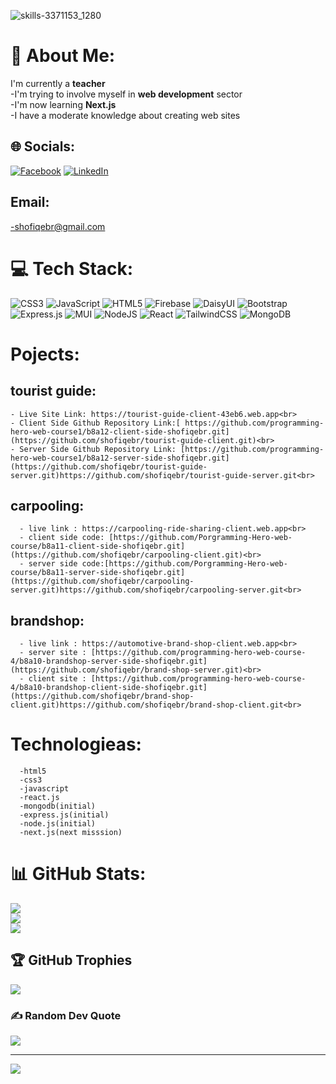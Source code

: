 ![skills-3371153_1280](https://github.com/shofiqebr/shofiqebr/assets/138476079/1234ea15-1c5e-4c89-8111-8c57c073e14a)

# 💫 About Me:
I'm currently a **teacher**<br>-I'm trying to involve myself in **web development** sector<br>-I'm now learning **Next.js**<br>-I have a moderate knowledge about creating web sites


## 🌐 Socials:
[![Facebook](https://img.shields.io/badge/Facebook-%231877F2.svg?logo=Facebook&logoColor=white)](https://facebook.com/shofiqul.islam.5817) [![LinkedIn](https://img.shields.io/badge/LinkedIn-%230077B5.svg?logo=linkedin&logoColor=white)](https://linkedin.com/in/shofiqebr) 


## Email: 
   -shofiqebr@gmail.com

# 💻 Tech Stack:
![CSS3](https://img.shields.io/badge/css3-%231572B6.svg?style=for-the-badge&logo=css3&logoColor=white) ![JavaScript](https://img.shields.io/badge/javascript-%23323330.svg?style=for-the-badge&logo=javascript&logoColor=%23F7DF1E) ![HTML5](https://img.shields.io/badge/html5-%23E34F26.svg?style=for-the-badge&logo=html5&logoColor=white) ![Firebase](https://img.shields.io/badge/firebase-%23039BE5.svg?style=for-the-badge&logo=firebase) ![DaisyUI](https://img.shields.io/badge/daisyui-5A0EF8?style=for-the-badge&logo=daisyui&logoColor=white) ![Bootstrap](https://img.shields.io/badge/bootstrap-%238511FA.svg?style=for-the-badge&logo=bootstrap&logoColor=white) ![Express.js](https://img.shields.io/badge/express.js-%23404d59.svg?style=for-the-badge&logo=express&logoColor=%2361DAFB) ![MUI](https://img.shields.io/badge/MUI-%230081CB.svg?style=for-the-badge&logo=mui&logoColor=white) ![NodeJS](https://img.shields.io/badge/node.js-6DA55F?style=for-the-badge&logo=node.js&logoColor=white) ![React](https://img.shields.io/badge/react-%2320232a.svg?style=for-the-badge&logo=react&logoColor=%2361DAFB) ![TailwindCSS](https://img.shields.io/badge/tailwindcss-%2338B2AC.svg?style=for-the-badge&logo=tailwind-css&logoColor=white) ![MongoDB](https://img.shields.io/badge/MongoDB-%234ea94b.svg?style=for-the-badge&logo=mongodb&logoColor=white)

# Pojects:

## tourist guide:<br>
    - Live Site Link: https://tourist-guide-client-43eb6.web.app<br>
    - Client Side Github Repository Link:[ https://github.com/programming-hero-web-course1/b8a12-client-side-shofiqebr.git](https://github.com/shofiqebr/tourist-guide-client.git)<br>
    - Server Side Github Repository Link: [https://github.com/programming-hero-web-course1/b8a12-server-side-shofiqebr.git](https://github.com/shofiqebr/tourist-guide-server.git)https://github.com/shofiqebr/tourist-guide-server.git<br>

## carpooling:<br>
      - live link : https://carpooling-ride-sharing-client.web.app<br>
      - client side code: [https://github.com/Porgramming-Hero-web-course/b8a11-client-side-shofiqebr.git](https://github.com/shofiqebr/carpooling-client.git)<br>
      - server side code:[https://github.com/Porgramming-Hero-web-course/b8a11-server-side-shofiqebr.git](https://github.com/shofiqebr/carpooling-server.git)https://github.com/shofiqebr/carpooling-server.git<br>


## brandshop:<br>
      - live link : https://automotive-brand-shop-client.web.app<br>
      - server site : [https://github.com/programming-hero-web-course-4/b8a10-brandshop-server-side-shofiqebr.git](https://github.com/shofiqebr/brand-shop-server.git)<br>
      - client site : [https://github.com/programming-hero-web-course-4/b8a10-brandshop-client-side-shofiqebr.git](https://github.com/shofiqebr/brand-shop-client.git)https://github.com/shofiqebr/brand-shop-client.git<br>

# Technologieas:
      -html5
      -css3
      -javascript
      -react.js
      -mongodb(initial)
      -express.js(initial)
      -node.js(initial)
      -next.js(next misssion)



# 📊 GitHub Stats:
![](https://github-readme-stats.vercel.app/api?username=shofiqebr&theme=dark&hide_border=false&include_all_commits=true&count_private=true)<br/>
![](https://github-readme-streak-stats.herokuapp.com/?user=shofiqebr&theme=dark&hide_border=false)<br/>
![](https://github-readme-stats.vercel.app/api/top-langs/?username=shofiqebr&theme=dark&hide_border=false&include_all_commits=true&count_private=true&layout=compact)

## 🏆 GitHub Trophies
![](https://github-profile-trophy.vercel.app/?username=shofiqebr&theme=radical&no-frame=false&no-bg=true&margin-w=4)

### ✍️ Random Dev Quote
![](https://quotes-github-readme.vercel.app/api?type=horizontal&theme=radical)

---
[![](https://visitcount.itsvg.in/api?id=shofiqebr&icon=0&color=0)](https://visitcount.itsvg.in)

<!-- Proudly created with GPRM ( https://gprm.itsvg.in ) -->
